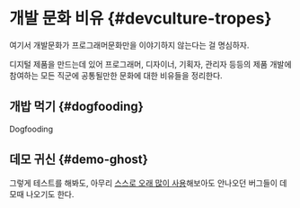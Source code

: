 # 개발 문화 비유 {#devculture-tropes}

여기서 개발문화가 프로그래머문화만을 이야기하지 않는다는 걸 명심하자.

디지털 제품을 만드는데 있어 프로그래머, 디자이너, 기획자, 관리자 등등의 제품 개발에 참여하는 모든 직군에 공통될만한 문화에 대한 비유들을 정리한다. 


## 개밥 먹기 {#dogfooding}
Dogfooding

## 데모 귀신 {#demo-ghost}
그렇게 테스트를 해봐도, 아무리 [스스로 오래 많이 사용](#dogfooding)해보아도 안나오던 버그들이 데모때 나오기도 한다.
